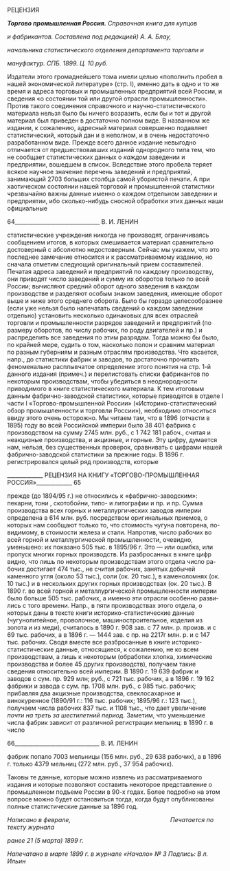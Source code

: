 РЕЦЕНЗИЯ

**_Торгово промышленная Россия._** _Справочная книга для купцов_

_и фабрикантов. Составлена под редакцией) А. А. Блау,_

_начальника статистического отделения департамента торговли и_

_мануфактур. СПБ. 1899. Ц. 10 руб._

Издатели этого громаднейшего тома имели целью «пополнить пробел в нашей эко­номической литературе» (стр. I), именно дать в одно и то же время и адреса торговых и промышленных предприятий всей России, и сведения «о состоянии той или другой от­расли промышленности». Против такого соединения справочного и научно-статистического материала нельзя было бы ничего возразить, если бы и тот и другой материал был приведен в достаточно полном виде. В названном же издании, к сожале­нию, адресный материал совершенно подавляет статистический, который дан и в не­полном, и в очень недостаточно разработанном виде. Прежде всего данное издание не­выгодно отличается от предшествовавших изданий однородного типа тем, что не со­общает статистических данных о _каждом_ заведении и предприятии, вошедшем в спи­сок. Вследствие этого пробела теряет всякое научное значение перечень заведений и предприятий, занимающий 2703 больших столбца самой убористой печати. А при хао­тическом состоянии нашей торговой и промышленной статистики чрезвычайно важны данные именно о каждом отдельном заведении и предприятии, ибо сколько-нибудь сносной обработки этих данных наши официальные

  

64_______________________________ В. И. ЛЕНИН

статистические учреждения никогда не производят, ограничиваясь сообщением итогов, в которых смешивается материал сравнительно достоверный с абсолютно недостовер­ным. Сейчас мы укажем, что это последнее замечание относится и к рассматриваемому изданию, но сначала отметим следующий оригинальный прием составителей. Печатая адреса заведений и предприятий по каждому производству, они приводят число заведе­ний и сумму их оборотов только по всей России; вычисляют средний оборот одного заведения в каждом производстве и разделяют особым знаком заведения, имеющие оборот выше и ниже этого среднего оборота. Было бы гораздо целесообразнее (если уже нельзя было напечатать сведений о каждом заведении отдельно) установить не­сколько одинаковых для всех отраслей торговли и промышленности разрядов заведе­ний и предприятий (по размеру оборотов, по числу рабочих, по роду двигателей и пр.) и распределить все заведения по этим разрядам. Тогда можно бы было, по крайней ме­ре, судить о том, насколько полон и сравним материал по разным губерниям и разным отраслям производства. Что касается, напр., до статистики фабрик и заводов, то доста­точно прочитать феноменально расплывчатое определение этого понятия на стр. 1-й данного издания (примеч.) и перелистовать списки фабрикантов по некоторым произ­водствам, чтобы убедиться в неоднородности приводимого в книге статистического материала. К тем итоговым данным фабрично-заводской статистики, которые приво­дятся в отделе I части I «Торгово-промышленной России» («Историко-статистический обзор промышленности и торговли России»), необходимо относиться ввиду этого очень осторожно. Мы читаем там, что в 1896 (отчасти в 1895) году во всей Российской импе­рии было 38 401 фабрика с производством на сумму 2745 млн. руб., с 1 742 181 рабоч., считая и неакцизные производства, и акцизные, и горные. Эту цифру, думается нам, нельзя, без существенных проверок, сравнивать с цифрами нашей фабрично-заводской статистики за прежние годы. В 1896 г. регистрировался целый ряд производств, кото­рые

  

_____________ РЕЦЕНЗИЯ НА КНИГУ «ТОРГОВО-ПРОМЫШЛЕННАЯ РОССИЯ»_____________ 65

прежде (до 1894/95 г.) не относились к «фабрично-заводским»: пекарни, тони , ското­бойни, типо- и литографии и пр. и пр. Сумма производства всех горных и металлурги­ческих заводов империи определена в 614 млн. руб. посредством оригинальных прие­мов, о которых нам сообщают только то, что стоимость чугуна повторена, по-видимому, в стоимости железа и стали. Напротив, число рабочих во всей горной и ме­таллургической промышленности, очевидно, уменьшено: их показано 505 тыс. в 1895/96 г. Это — или ошибка, или пропуск многих горных производств. Из разбросан­ных в книге цифр видно, что лишь по некоторым производствам этого отдела число ра­бочих достигает 474 тыс., не считая рабочих, занятых добычей каменного угля (около 53 тыс.), соли (ок. 20 тыс.), в каменоломнях (ок. 10 тыс.) и в нескольких других горных производствах (ок. 20 тыс.). В 1890 г. во всей горной и металлургической промышлен­ности империи было больше 505 тыс. рабочих, а именно эти отрасли особенно разви­лись с того времени. Напр., в пяти производствах этого отдела, о которых даны в тексте книги историко-статистические данные (чугунолитейное, проволочное, машинострои­тельное, изделия из золота и из меди), считалось в 1890 г. 908 зав. с 77 млн. р. произв. и с 69 тыс. рабочих, а в 1896 г. — 1444 зав. с пр. на 2217г млн. р. и с 147 тыс. рабочих. Сводя вместе все разбросанные в книге историко-статистические данные, относящиеся, к сожалению, не ко всем производствам, а лишь к некоторым (обработки хлопка, хими­ческие производства и более 45 других производств), получаем такие сведения относи­тельно всей империи. В 1890 г. 19 639 фабрик и заводов с сум. пр. 929 млн; руб., с 721 тыс. рабочих, а в 1896 г. 19 162 фабрики и завода с сум. пр. 1708 млн. руб., с 985 тыс. рабочих; прибавляя два акцизные производства, свеклосахарное и винокуренное (1890/91 г.: 116 тыс. рабочих; 1895/96 г.: 123 тыс.), получаем числа рабочих 837 тыс. и 1108 тыс., что дает увеличение _почти на треть за шестилетний период._ Заметим, что уменьшение числа фабрик зависит от различной регистрации мельниц: в 1890 г. в чис­ло

  

66_______________________________ В. И. ЛЕНИН

фабрик попало 7003 мельницы (156 млн. руб., 29 638 рабочих), а в 1896 г. только 4379 мельниц (272 млн. руб., 37 954 рабочих).

Таковы те данные, которые можно извлечь из рассматриваемого издания и которые позволяют составить некоторое представление о промышленном подъеме России в 90-х годах. Более подробно на этом вопросе можно будет остановиться тогда, когда будут опубликованы полные статистические данные за 1896 год.

_Написано в феврале,_                                                           _Печатается по тексту журнала_

_ранее 21 (5 марта) 1899 г._

_Напечатано в марте 1899 г. в журнале «Начало» № 3 Подпись: В л. Ильин_